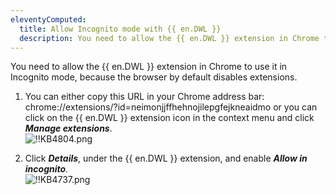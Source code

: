 ```yaml
---
eleventyComputed:
  title: Allow Incognito mode with {{ en.DWL }}
  description: You need to allow the {{ en.DWL }} extension in Chrome to use it in Incognito mode, because the browser by default disables extensions.
---
```

You need to allow the {{ en.DWL }} extension in Chrome to use it in Incognito mode, because the browser by default disables extensions.

1. You can either copy this URL in your Chrome address bar: chrome://extensions/?id=neimonjjffhehnojilepgfejkneaidmo or you can click on the {{ en.DWL }} extension icon in the context menu and click ***Manage extensions***.  
![!!KB4804.png](https://webdevolutions.azureedge.net/docs/en/kb/KB4804.png)

1. Click ***Details***, under the {{ en.DWL }} extension, and enable ***Allow in incognito***.  
![!!KB4737.png](https://webdevolutions.azureedge.net/docs/en/kb/KB4737.png)
